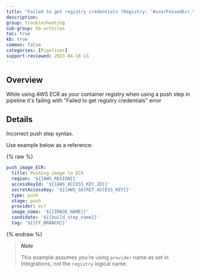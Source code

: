 ```yaml
---
title: "Failed to get registry credentials (Registry: '#userPassedEcr_%id%' could not be found or invalid credentials)"
description: 
group: troubleshooting
sub-group: kb-articles
toc: true
kb: true
common: false
categories: [Pipelines]
support-reviewed: 2023-04-18 LG
---
```


## Overview

While using AWS ECR as your container registry when using a push step in pipeline it's failing with "Failed to get registry credentials" error

## Details

Incorrect push step syntax.

Use example below as a reference:

{% raw %}

```yaml
push_image_ECR:
  title: Pushing image to ECR
  region: '${{AWS_REGION}}'
  accessKeyId: '${{AWS_ACCESS_KEY_ID}}'
  secretAccessKey: '${{AWS_SECRET_ACCESS_KEY}}'
  type: push
  stage: push
  provider: ecr
  image_name: '${{IMAGE_NAME}}'
  candidate: '${{build_step_name}}'
  tag: '${{CF_BRANCH}}'
```

{% endraw %}

> **_Note_**
>
>This example assumes you're using `provider` name as set in Integrations, not the `registry` logical name.
